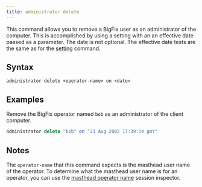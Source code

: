 ```yaml
---
title: administrator delete
---
```


This command allows you to remove a BigFix user as an administrator of the
computer. This is accomplished by using a setting with an an effective date
passed as a parameter. The date is not optional. The effective date tests are
the same as for the [setting](./setting.html) command.

## Syntax

    administrator delete <operator-name> on <date>

## Examples

Remove the BigFix operator named `bob` as an administrator of the client
computer.

```actionscript
administrator delete "bob" on "21 Aug 2002 17:39:14 gmt"
```

## Notes

The `operator-name` that this command expects is the masthead user name of the
operator. To determine what the masthead user name is for an operator, you can
use the [masthead operator name](/relevance/reference/bes-user.html#masthead-operator-name-of-bes-user-string)
session inspector.
